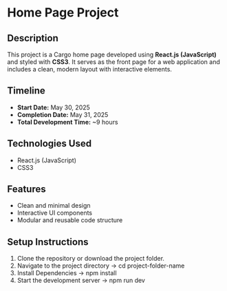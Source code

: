 # Home Page Project

## Description

This project is a Cargo home page developed using **React.js (JavaScript)** and styled with **CSS3**. It serves as the front page for a web application and includes a clean, modern layout with interactive elements.

## Timeline

- **Start Date:** May 30, 2025
- **Completion Date:** May 31, 2025
- **Total Development Time:** ~9 hours

## Technologies Used

- React.js (JavaScript)
- CSS3

## Features

- Clean and minimal design
- Interactive UI components
- Modular and reusable code structure

## Setup Instructions

1. Clone the repository or download the project folder.
2. Navigate to the project directory -> cd project-folder-name
3. Install Dependencies -> npm install
4. Start the development server -> npm run dev
